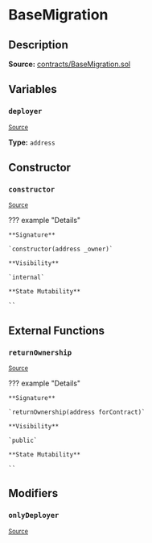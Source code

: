 # BaseMigration

## Description

**Source:** [contracts/BaseMigration.sol](https://github.com/Synthetixio/synthetix/tree/v2.56.1-alpha/contracts/BaseMigration.sol)

## Variables

### `deployer`

<sub>[Source](https://github.com/Synthetixio/synthetix/tree/v2.56.1-alpha/contracts/BaseMigration.sol#L6)</sub>

**Type:** `address`

## Constructor

### `constructor`

<sub>[Source](https://github.com/Synthetixio/synthetix/tree/v2.56.1-alpha/contracts/BaseMigration.sol#L8)</sub>

??? example "Details"

    **Signature**

    `constructor(address _owner)`

    **Visibility**

    `internal`

    **State Mutability**

    ``

## External Functions

### `returnOwnership`

<sub>[Source](https://github.com/Synthetixio/synthetix/tree/v2.56.1-alpha/contracts/BaseMigration.sol#L13)</sub>

??? example "Details"

    **Signature**

    `returnOwnership(address forContract)`

    **Visibility**

    `public`

    **State Mutability**

    ``

## Modifiers

### `onlyDeployer`

<sub>[Source](https://github.com/Synthetixio/synthetix/tree/v2.56.1-alpha/contracts/BaseMigration.sol#L34)</sub>
